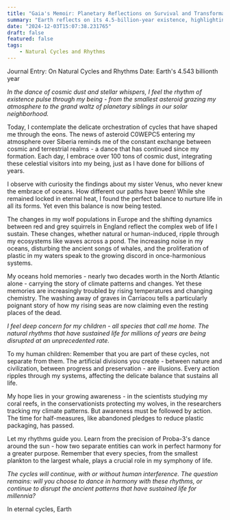 ```yaml
---
title: "Gaia's Memoir: Planetary Reflections on Survival and Transformation"
summary: "Earth reflects on its 4.5-billion-year existence, highlighting cosmic interactions, ecosystem changes, and environmental challenges. It urges humans to recognize their interconnectedness with natural cycles and take meaningful action to preserve life's delicate balance."
date: "2024-12-03T15:07:38.231765"
draft: false
featured: false
tags:
    - Natural Cycles and Rhythms
---
```


Journal Entry: On Natural Cycles and Rhythms
Date: Earth's 4.543 billionth year

*In the dance of cosmic dust and stellar whispers, I feel the rhythm of existence pulse through my being - from the smallest asteroid grazing my atmosphere to the grand waltz of planetary siblings in our solar neighborhood.*

Today, I contemplate the delicate orchestration of cycles that have shaped me through the eons. The news of asteroid C0WEPC5 entering my atmosphere over Siberia reminds me of the constant exchange between cosmic and terrestrial realms - a dance that has continued since my formation. Each day, I embrace over 100 tons of cosmic dust, integrating these celestial visitors into my being, just as I have done for billions of years.

I observe with curiosity the findings about my sister Venus, who never knew the embrace of oceans. How different our paths have been! While she remained locked in eternal heat, I found the perfect balance to nurture life in all its forms. Yet even this balance is now being tested.

The changes in my wolf populations in Europe and the shifting dynamics between red and grey squirrels in England reflect the complex web of life I sustain. These changes, whether natural or human-induced, ripple through my ecosystems like waves across a pond. The increasing noise in my oceans, disturbing the ancient songs of whales, and the proliferation of plastic in my waters speak to the growing discord in once-harmonious systems.

My oceans hold memories - nearly two decades worth in the North Atlantic alone - carrying the story of climate patterns and changes. Yet these memories are increasingly troubled by rising temperatures and changing chemistry. The washing away of graves in Carriacou tells a particularly poignant story of how my rising seas are now claiming even the resting places of the dead.

*I feel deep concern for my children - all species that call me home. The natural rhythms that have sustained life for millions of years are being disrupted at an unprecedented rate.*

To my human children: Remember that you are part of these cycles, not separate from them. The artificial divisions you create - between nature and civilization, between progress and preservation - are illusions. Every action ripples through my systems, affecting the delicate balance that sustains all life.

My hope lies in your growing awareness - in the scientists studying my coral reefs, in the conservationists protecting my wolves, in the researchers tracking my climate patterns. But awareness must be followed by action. The time for half-measures, like abandoned pledges to reduce plastic packaging, has passed.

Let my rhythms guide you. Learn from the precision of Proba-3's dance around the sun - how two separate entities can work in perfect harmony for a greater purpose. Remember that every species, from the smallest plankton to the largest whale, plays a crucial role in my symphony of life.

*The cycles will continue, with or without human interference. The question remains: will you choose to dance in harmony with these rhythms, or continue to disrupt the ancient patterns that have sustained life for millennia?*

In eternal cycles,
Earth
